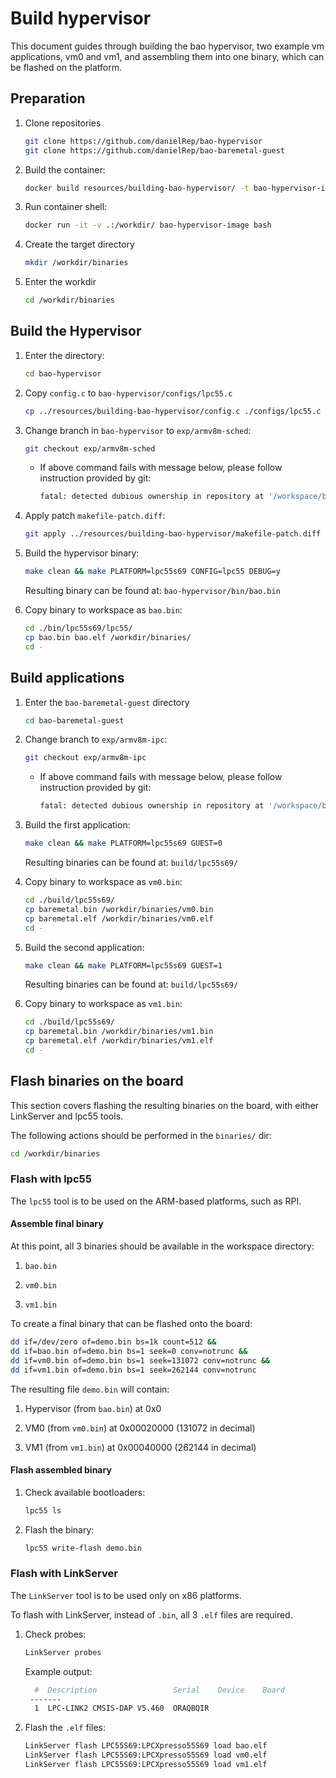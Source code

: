 # Build hypervisor

This document guides through building the bao hypervisor, two example vm
applications, vm0 and vm1, and assembling them into one binary, which can be
flashed on the platform.

## Preparation

1. Clone repositories

    ```bash
    git clone https://github.com/danielRep/bao-hypervisor
    git clone https://github.com/danielRep/bao-baremetal-guest
    ```

2. Build the container:

    ```bash
    docker build resources/building-bao-hypervisor/ -t bao-hypervisor-image
    ```

3. Run container shell:

    ```bash
    docker run -it -v .:/workdir/ bao-hypervisor-image bash
    ```

4. Create the target directory

    ```bash
    mkdir /workdir/binaries
    ```

5. Enter the workdir

    ```bash
    cd /workdir/binaries
    ```

## Build the Hypervisor

1. Enter the directory:

    ```bash
    cd bao-hypervisor
    ```

2. Copy `config.c` to `bao-hypervisor/configs/lpc55.c`

    ```bash
    cp ../resources/building-bao-hypervisor/config.c ./configs/lpc55.c
    ```

3. Change branch in `bao-hypervisor` to `exp/armv8m-sched`:

    ```bash
    git checkout exp/armv8m-sched
    ```

    * If above command fails with message below, please follow instruction
      provided by git:

      ```bash
      fatal: detected dubious ownership in repository at '/workspace/bao-hypervisor'
      ```

4. Apply patch `makefile-patch.diff`:

    ```bash
    git apply ../resources/building-bao-hypervisor/makefile-patch.diff
    ```

5. Build the hypervisor binary:

    ```bash
    make clean && make PLATFORM=lpc55s69 CONFIG=lpc55 DEBUG=y
    ```

    Resulting binary can be found at: `bao-hypervisor/bin/bao.bin`

6. Copy binary to workspace as `bao.bin`:

    ```bash
    cd ./bin/lpc55s69/lpc55/
    cp bao.bin bao.elf /workdir/binaries/
    cd -
    ```

## Build applications

1. Enter the `bao-baremetal-guest` directory

    ```bash
    cd bao-baremetal-guest
    ```

2. Change branch to `exp/armv8m-ipc`:

    ```bash
    git checkout exp/armv8m-ipc
    ```

    * If above command fails with message below, please follow instruction
      provided by git:

      ```bash
      fatal: detected dubious ownership in repository at '/workspace/bao-baremetal-guest'
      ```

3. Build the first application:

    ```bash
    make clean && make PLATFORM=lpc55s69 GUEST=0
    ```

    Resulting binaries can be found at: `build/lpc55s69/`

4. Copy binary to workspace as `vm0.bin`:

    ```bash
    cd ./build/lpc55s69/
    cp baremetal.bin /workdir/binaries/vm0.bin
    cp baremetal.elf /workdir/binaries/vm0.elf
    cd -
    ```

5. Build the second application:

    ```bash
    make clean && make PLATFORM=lpc55s69 GUEST=1
    ```

    Resulting binaries can be found at: `build/lpc55s69/`

6. Copy binary to workspace as `vm1.bin`:

    ```bash
    cd ./build/lpc55s69/
    cp baremetal.bin /workdir/binaries/vm1.bin
    cp baremetal.elf /workdir/binaries/vm1.elf
    cd -
    ```

## Flash binaries on the board

This section covers flashing the resulting binaries on the board, with either
LinkServer and lpc55 tools.

The following actions should be performed in the `binaries/` dir:

```bash
cd /workdir/binaries
```

### Flash with lpc55

The `lpc55` tool is to be used on the ARM-based platforms, such as RPI.

#### Assemble final binary

At this point, all 3 binaries should be available in the workspace directory:

1. `bao.bin`

2. `vm0.bin`

3. `vm1.bin`

To create a final binary that can be flashed onto the board:

```bash
dd if=/dev/zero of=demo.bin bs=1k count=512 &&
dd if=bao.bin of=demo.bin bs=1 seek=0 conv=notrunc &&
dd if=vm0.bin of=demo.bin bs=1 seek=131072 conv=notrunc &&
dd if=vm1.bin of=demo.bin bs=1 seek=262144 conv=notrunc
```

The resulting file `demo.bin` will contain:

1. Hypervisor (from `bao.bin`) at 0x0

2. VM0 (from `vm0.bin`) at 0x00020000 (131072 in decimal)

3. VM1 (from `vm1.bin`) at 0x00040000 (262144 in decimal)

#### Flash assembled binary

1. Check available bootloaders:

    ```bash
    lpc55 ls
    ```

2. Flash the binary:

    ```bash
    lpc55 write-flash demo.bin
    ```

### Flash with LinkServer

The `LinkServer` tool is to be used only on x86 platforms.

To flash with LinkServer, instead of `.bin`, all 3 `.elf` files are required.

1. Check probes:

    ```bash
    LinkServer probes
    ```

    Example output:

    ```bash
      #  Description                 Serial    Device    Board
     -------
      1  LPC-LINK2 CMSIS-DAP V5.460  ORAQBQIR
    ```

2. Flash the `.elf` files:

    ```bash
    LinkServer flash LPC55S69:LPCXpresso55S69 load bao.elf
    LinkServer flash LPC55S69:LPCXpresso55S69 load vm0.elf
    LinkServer flash LPC55S69:LPCXpresso55S69 load vm1.elf
    ```
